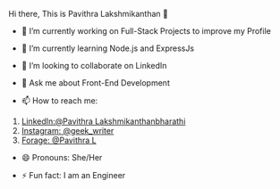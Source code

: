 Hi there, This is Pavithra Lakshmikanthan 👋

- 🔭 I’m currently working on Full-Stack Projects to improve my Profile 

- 🌱 I’m currently learning Node.js and ExpressJs

- 👯 I’m looking to collaborate on LinkedIn

- 💬 Ask me about Front-End Development

- 📫 How to reach me: 
1. <a href="https://www.linkedin.com/in/pavithra-lakshmikanthabharathi-51a8ab1a3/"><i class="devicon-linkedin-plain colored"></i>LinkedIn:@Pavithra Lakshmikanthanbharathi</a>
2. [Instagram: @geek_writer](instagram.com/geek_writer/?hl=en)
3. [Forage: @Pavithra L](https://www.theforage.com/profile/YLuCTSvXiCv7w5YCB?ref=YLuCTSvXiCv7w5YCB)




- 😄 Pronouns: She/Her

- ⚡ Fun fact: I am an Engineer

